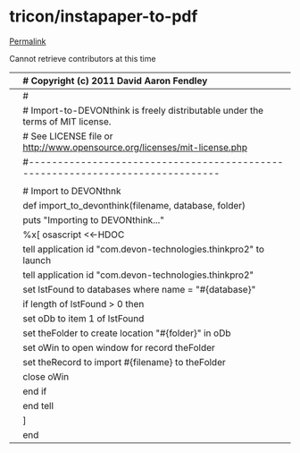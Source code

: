 # tricon/instapaper-to-pdf

[Permalink](https://github.com/tricon/instapaper-to-pdf/blob/57e4484ddc00e782033c25fbdbe321d3d9ccc8c9/import_to_devonthink.rb)

Cannot retrieve contributors at this time

|  | \# Copyright \(c\) 2011 David Aaron Fendley |
| :--- | :--- |
|  | \# |
|  | \# Import-to-DEVONthink is freely distributable under the terms of MIT license. |
|  | \# See LICENSE file or http://www.opensource.org/licenses/mit-license.php |
|  | \#------------------------------------------------------------------------------ |
|  |  |
|  | \# Import to DEVONthnk |
|  | def import\_to\_devonthink\(filename, database, folder\) |
|  |  puts "Importing to DEVONthink..." |
|  |  %x\[ osascript &lt;&lt;-HDOC |
|  |  tell application id "com.devon-technologies.thinkpro2" to launch |
|  |  tell application id "com.devon-technologies.thinkpro2" |
|  |  set lstFound to databases where name = "\#{database}" |
|  |  if length of lstFound &gt; 0 then |
|  |  set oDb to item 1 of lstFound |
|  |  set theFolder to create location "\#{folder}" in oDb |
|  |  set oWin to open window for record theFolder |
|  |  set theRecord to import \#{filename} to theFolder |
|  |  close oWin |
|  |  end if |
|  |  end tell |
|  |  \] |
|  | end |

